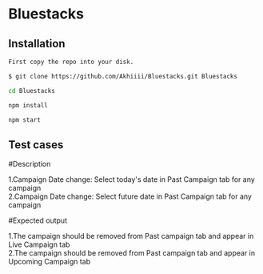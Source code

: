 # Bluestacks

## Installation

```bash
First copy the repo into your disk.

$ git clone https://github.com/Akhiiii/Bluestacks.git Bluestacks

cd Bluestacks

npm install

npm start   
```
## Test cases 

#Description	

1.Campaign Date change:	Select today's date in Past Campaign tab for any campaign	 <br />
2.Campaign Date change:	Select future date in Past Campaign tab for any campaign	 <br />

#Expected output

1.The campaign should be removed from Past campaign tab and appear in Live Campaign tab <br />
2.The campaign should be removed from Past campaign tab and appear in Upcoming Campaign tab <br />


